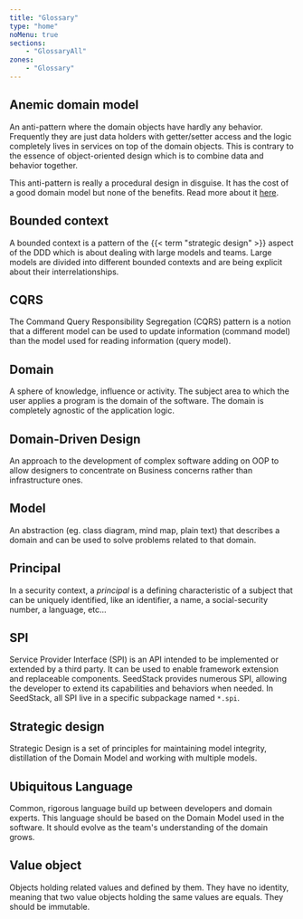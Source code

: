 ```yaml
---
title: "Glossary"
type: "home"
noMenu: true
sections:
    - "GlossaryAll"
zones:
    - "Glossary"
---
```


## Anemic domain model

An anti-pattern where the domain objects have hardly any behavior. Frequently they are just data holders with
getter/setter access and the logic completely lives in services on top of the domain objects. This is contrary to the 
essence of object-oriented design which is to combine data and behavior together.  

This anti-pattern is really a procedural design in disguise. It has the cost of a good domain model but none of the benefits.
Read more about it [here](http://martinfowler.com/bliki/AnemicDomainModel.html).

## Bounded context

A bounded context is a pattern of the {{< term "strategic design" >}} aspect of the DDD which is about dealing with large
models and teams. Large models are divided into different bounded contexts and are being explicit about their 
interrelationships.

## CQRS

The Command Query Responsibility Segregation (CQRS) pattern is a notion that a different model can be used to update
information (command model) than the model used for reading information (query model). 

## Domain 

A sphere of knowledge, influence or activity. The subject area to which the user applies a program is the 
domain of the software. The domain is completely agnostic of the application logic.

## Domain-Driven Design

An approach to the development of complex software adding on OOP to allow designers to concentrate on Business concerns rather than infrastructure ones.

## Model

An abstraction (eg. class diagram, mind map, plain text) that describes a domain and can be used to solve 
problems related to that domain.

## Principal

In a security context, a *principal* is a defining characteristic of a subject that can be uniquely identified, like an 
identifier, a name, a social-security number, a language, etc...

## SPI

Service Provider Interface (SPI) is an API intended to be implemented or extended by a third party. It can be used to 
enable framework extension and replaceable components. SeedStack provides numerous SPI, allowing the developer to extend
its capabilities and behaviors when needed. In SeedStack, all SPI live in a specific subpackage named `*.spi`. 

## Strategic design

Strategic Design is a set of principles for maintaining model integrity, distillation of the Domain Model and working 
with multiple models.

## Ubiquitous Language

Common, rigorous language build up between developers and domain experts. This language should be based on the Domain 
Model used in the software. It should evolve as the team's understanding of the domain grows.

## Value object

Objects holding related values and defined by them. They have no identity, meaning that two value objects holding the same 
values are equals. They should be immutable.
